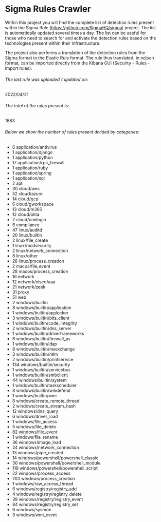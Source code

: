 # Sigma Rules Crawler
Within this project you will find the complete list of detection rules present within the Sigma Rule (https://github.com/SigmaHQ/sigma) project. The list is automatically updated several times a day.
The list can be useful for those who need to search for and activate the detection rules based on the technologies present within their infrastructure.

The project also performs a translation of the detection rules from the Sigma format to the Elastic Rule format. The rule thus translated, in ndjson format, can be imported directly from the Kibana GUI (Secuirty - Rules - Import rules).


###### The last rule was uploaded / updated on:
2022/04/21
###### The total of the rules present is:
1883
###### Below we show the number of rules present divided by categories:
- 6 application/antivirus
- 1 application/django
- 1 application/python
- 17 application/rpc_firewall
- 1 application/ruby
- 1 application/spring
- 1 application/sql
- 2 apt
- 30 cloud/aws
- 52 cloud/azure
- 14 cloud/gcp
- 6 cloud/gworkspace
- 13 cloud/m365
- 12 cloud/okta
- 2 cloud/onelogin
- 6 compliance
- 47 linux/auditd
- 20 linux/builtin
- 2 linux/file_create
- 1 linux/modsecurity
- 2 linux/network_connection
- 8 linux/other
- 28 linux/process_creation
- 2 macos/file_event
- 28 macos/process_creation
- 16 network
- 12 network/cisco/aaa
- 21 network/zeek
- 31 proxy
- 51 web
- 2 windows/builtin
- 8 windows/builtin/application
- 1 windows/builtin/applocker
- 3 windows/builtin/bits_client
- 1 windows/builtin/code_integrity
- 2 windows/builtin/dns_server
- 1 windows/builtin/driverframeworks
- 6 windows/builtin/firewall_as
- 1 windows/builtin/ldap
- 8 windows/builtin/msexchange
- 3 windows/builtin/ntlm
- 2 windows/builtin/printservice
- 134 windows/builtin/security
- 1 windows/builtin/servicebus
- 1 windows/builtin/smbclient
- 44 windows/builtin/system
- 1 windows/builtin/taskscheduler
- 8 windows/builtin/windefend
- 1 windows/builtin/wmi
- 8 windows/create_remote_thread
- 2 windows/create_stream_hash
- 12 windows/dns_query
- 6 windows/driver_load
- 1 windows/file_access
- 5 windows/file_delete
- 82 windows/file_event
- 1 windows/file_rename
- 36 windows/image_load
- 24 windows/network_connection
- 13 windows/pipe_created
- 14 windows/powershell/powershell_classic
- 30 windows/powershell/powershell_module
- 119 windows/powershell/powershell_script
- 22 windows/process_access
- 703 windows/process_creation
- 1 windows/raw_access_thread
- 6 windows/registry/registry_add
- 4 windows/registry/registry_delete
- 39 windows/registry/registry_event
- 84 windows/registry/registry_set
- 6 windows/sysmon
- 3 windows/wmi_event
